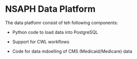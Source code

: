NSAPH Data Platform
===================

The data platfomr consist of teh following components:

* Python code to load data into PostgreSQL

* Support for CWL workflows

* Code for data mdoelling of CMS (Medicaid/Medicare) data